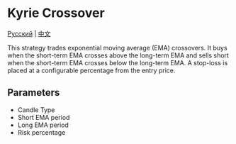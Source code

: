 # Kyrie Crossover
[Русский](README_ru.md) | [中文](README_cn.md)

This strategy trades exponential moving average (EMA) crossovers. It buys when the short-term EMA crosses above the long-term EMA and sells short when the short-term EMA crosses below the long-term EMA. A stop-loss is placed at a configurable percentage from the entry price.

## Parameters
- Candle Type
- Short EMA period
- Long EMA period
- Risk percentage
